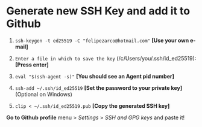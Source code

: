 # Generate new SSH Key and add it to Github 

1. ```ssh-keygen -t ed25519 -C "felipezarco@hotmail.com"``` **[Use your own e-mail]**

2. ```Enter a file in which to save the key``` (/c/Users/you/.ssh/id_ed25519): **[Press enter]**

3. ```eval "$(ssh-agent -s)"``` **[You should see an Agent pid number]**

4. ```ssh-add ~/.ssh/id_ed25519``` **[Set the password to your private key]** (Optional on Windows)

5. ```clip < ~/.ssh/id_ed25519.pub``` **[Copy the generated SSH key]**

**Go to Github profile** menu > *Settings* >  *SSH and GPG keys* and paste it!
